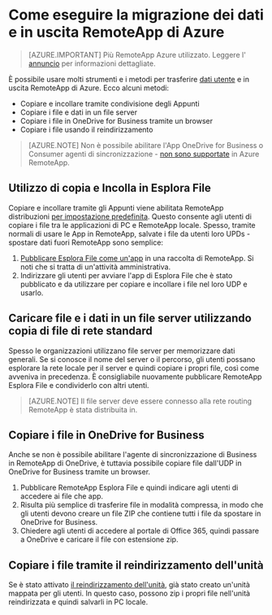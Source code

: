 
<properties
    pageTitle="Eseguire la migrazione dei dati utente da Azure RemoteApp | Microsoft Azure"
    description="Informazioni su come eseguire la migrazione dei dati utente e disconnettersi RemoteApp di Azure."
    services="remoteapp"
    documentationCenter=""
    authors="lizap"
    manager="mbaldwin" />

<tags
    ms.service="remoteapp"
    ms.workload="compute"
    ms.tgt_pltfrm="na"
    ms.devlang="na"
    ms.topic="article"
    ms.date="08/15/2016"
    ms.author="elizapo" />



# <a name="how-to-migrate-data-into-and-out-of-azure-remoteapp"></a>Come eseguire la migrazione dei dati e in uscita RemoteApp di Azure

> [AZURE.IMPORTANT]
> Più RemoteApp Azure utilizzato. Leggere l' [annuncio](https://go.microsoft.com/fwlink/?linkid=821148) per informazioni dettagliate.

È possibile usare molti strumenti e i metodi per trasferire [dati utente](remoteapp-upd.md) e in uscita RemoteApp di Azure. Ecco alcuni metodi:

- Copiare e incollare tramite condivisione degli Appunti
- Copiare i file e dati in un file server
- Copiare i file in OneDrive for Business tramite un browser
- Copiare i file usando il reindirizzamento

>[AZURE.NOTE] 
> Non è possibile abilitare l'App OneDrive for Business o Consumer agenti di sincronizzazione - [non sono supportate](remoteapp-onedrive.md) in Azure RemoteApp.

## <a name="use-copy-and-paste-in-file-explorer"></a>Utilizzo di copia e Incolla in Esplora File

Copiare e incollare tramite gli Appunti viene abilitata RemoteApp distribuzioni [per impostazione predefinita](remoteapp-redirection.md). Questo consente agli utenti di copiare i file tra le applicazioni di PC e RemoteApp locale. Spesso, tramite normali di usare le App in RemoteApp, salvate i file da utenti loro UPDs - spostare dati fuori RemoteApp sono semplice:

1. [Pubblicare Esplora File come un'app](remoteapp-publish.md) in una raccolta di RemoteApp. Si noti che si tratta di un'attività amministrativa.
2. Indirizzare gli utenti per avviare l'app di Esplora File che è stato pubblicato e da utilizzare per copiare e incollare i file nel loro UDP e usarlo.

## <a name="upload-files-and-data-to-a-file-server-by-using-standard-network-file-copy"></a>Caricare file e i dati in un file server utilizzando copia di file di rete standard

Spesso le organizzazioni utilizzano file server per memorizzare dati generali. Se si conosce il nome del server o il percorso, gli utenti possano esplorare la rete locale per il server e quindi copiare i propri file, così come avveniva in precedenza. È consigliabile nuovamente pubblicare RemoteApp Esplora File e condividerlo con altri utenti.

>[AZURE.NOTE] 
> Il file server deve essere connesso alla rete routing RemoteApp è stata distribuita in.

## <a name="copy-files-to-onedrive-for-business"></a>Copiare i file in OneDrive for Business
Anche se non è possibile abilitare l'agente di sincronizzazione di Business in RemoteApp di OneDrive, è tuttavia possibile copiare file dall'UDP in OneDrive for Business tramite un browser. 

1. Pubblicare RemoteApp Esplora File e quindi indicare agli utenti di accedere ai file che app. 
2. Risulta più semplice di trasferire file in modalità compressa, in modo che gli utenti devono creare un file ZIP che contiene tutti i file da spostare in OneDrive for Business.
3. Chiedere agli utenti di accedere al portale di Office 365, quindi passare a OneDrive e caricare il file con estensione zip.

## <a name="copy-files-by-using-drive-redirection"></a>Copiare i file tramite il reindirizzamento dell'unità

Se è stato attivato [il reindirizzamento dell'unità](remoteapp-redirection.md), già stato creato un'unità mappata per gli utenti. In questo caso, possono zip i propri file nell'unità reindirizzata e quindi salvarli in PC locale.